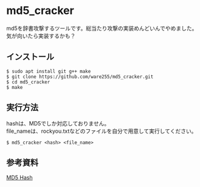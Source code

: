 # md5_cracker
md5を辞書攻撃するツールです。総当たり攻撃の実装めんどいんでやめました。気が向いたら実装するかも？

## インストール
```
$ sudo apt install git g++ make
$ git clone https://github.com/ware255/md5_cracker.git
$ cd md5_cracker
$ make
```

## 実行方法
hashは、MD5でしか対応しておりません。<br>
file_nameは、rockyou.txtなどのファイルを自分で用意して実行してください。
```
$ md5_cracker <hash> <file_name>
```

## 参考資料
[MD5 Hash](https://free.pjc.co.jp/MD5/index.html)
